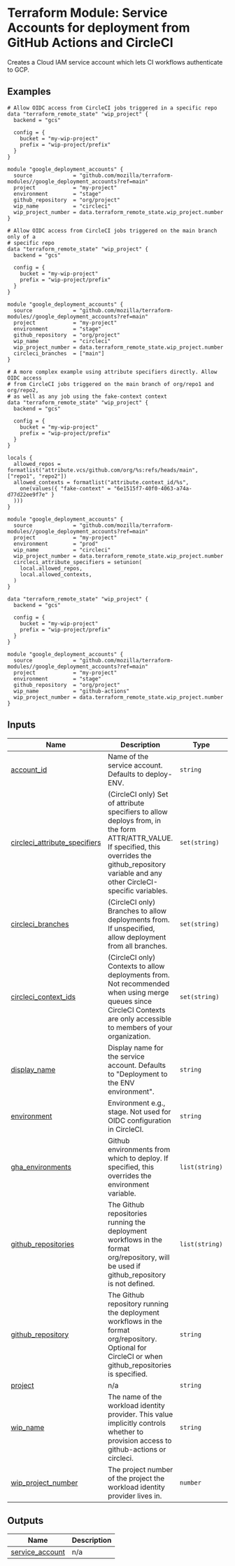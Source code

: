 <!-- BEGIN_TF_DOCS -->
# Terraform Module: Service Accounts for deployment from GitHub Actions and CircleCI
Creates a Cloud IAM service account which lets CI workflows authenticate to GCP.

## Examples

```hcl
# Allow OIDC access from CircleCI jobs triggered in a specific repo
data "terraform_remote_state" "wip_project" {
  backend = "gcs"

  config = {
    bucket = "my-wip-project"
    prefix = "wip-project/prefix"
  }
}

module "google_deployment_accounts" {
  source             = "github.com/mozilla/terraform-modules//google_deployment_accounts?ref=main"
  project            = "my-project"
  environment        = "stage"
  github_repository  = "org/project"
  wip_name           = "circleci"
  wip_project_number = data.terraform_remote_state.wip_project.number
}
```

```hcl
# Allow OIDC access from CircleCI jobs triggered on the main branch only of a
# specific repo
data "terraform_remote_state" "wip_project" {
  backend = "gcs"

  config = {
    bucket = "my-wip-project"
    prefix = "wip-project/prefix"
  }
}

module "google_deployment_accounts" {
  source             = "github.com/mozilla/terraform-modules//google_deployment_accounts?ref=main"
  project            = "my-project"
  environment        = "stage"
  github_repository  = "org/project"
  wip_name           = "circleci"
  wip_project_number = data.terraform_remote_state.wip_project.number
  circleci_branches  = ["main"]
}
```

```hcl
# A more complex example using attribute specifiers directly. Allow OIDC access
# from CircleCI jobs triggered on the main branch of org/repo1 and org/repo2,
# as well as any job using the fake-context context
data "terraform_remote_state" "wip_project" {
  backend = "gcs"

  config = {
    bucket = "my-wip-project"
    prefix = "wip-project/prefix"
  }
}

locals {
  allowed_repos = formatlist("attribute.vcs/github.com/org/%s:refs/heads/main", ["repo1", "repo2"])
  allowed_contexts = formatlist("attribute.context_id/%s",
    one(values({ "fake-context" = "6e1515f7-40f0-4063-a74a-d77d22ee9f7e" }
  )))
}

module "google_deployment_accounts" {
  source             = "github.com/mozilla/terraform-modules//google_deployment_accounts?ref=main"
  project            = "my-project"
  environment        = "prod"
  wip_name           = "circleci"
  wip_project_number = data.terraform_remote_state.wip_project.number
  circleci_attribute_specifiers = setunion(
    local.allowed_repos,
    local.allowed_contexts,
  )
}
```

```hcl
data "terraform_remote_state" "wip_project" {
  backend = "gcs"

  config = {
    bucket = "my-wip-project"
    prefix = "wip-project/prefix"
  }
}

module "google_deployment_accounts" {
  source             = "github.com/mozilla/terraform-modules//google_deployment_accounts?ref=main"
  project            = "my-project"
  environment        = "stage"
  github_repository  = "org/project"
  wip_name           = "github-actions"
  wip_project_number = data.terraform_remote_state.wip_project.number
}
```

## Inputs

| Name | Description | Type | Default | Required |
|------|-------------|------|---------|:--------:|
| <a name="input_account_id"></a> [account\_id](#input\_account\_id) | Name of the service account. Defaults to deploy-ENV. | `string` | `null` | no |
| <a name="input_circleci_attribute_specifiers"></a> [circleci\_attribute\_specifiers](#input\_circleci\_attribute\_specifiers) | (CircleCI only) Set of attribute specifiers to allow deploys from, in the form ATTR/ATTR\_VALUE. If specified, this overrides the github\_repository variable and any other CircleCI-specific variables. | `set(string)` | `[]` | no |
| <a name="input_circleci_branches"></a> [circleci\_branches](#input\_circleci\_branches) | (CircleCI only) Branches to allow deployments from. If unspecified, allow deployment from all branches. | `set(string)` | `[]` | no |
| <a name="input_circleci_context_ids"></a> [circleci\_context\_ids](#input\_circleci\_context\_ids) | (CircleCI only) Contexts to allow deployments from. Not recommended when using merge queues since CircleCI Contexts are only accessible to members of your organization. | `set(string)` | `[]` | no |
| <a name="input_display_name"></a> [display\_name](#input\_display\_name) | Display name for the service account. Defaults to "Deployment to the ENV environment". | `string` | `null` | no |
| <a name="input_environment"></a> [environment](#input\_environment) | Environment e.g., stage. Not used for OIDC configuration in CircleCI. | `string` | n/a | yes |
| <a name="input_gha_environments"></a> [gha\_environments](#input\_gha\_environments) | Github environments from which to deploy. If specified, this overrides the environment variable. | `list(string)` | `[]` | no |
| <a name="input_github_repositories"></a> [github\_repositories](#input\_github\_repositories) | The Github repositories running the deployment workflows in the format org/repository, will be used if github\_repository is not defined. | `list(string)` | `[]` | no |
| <a name="input_github_repository"></a> [github\_repository](#input\_github\_repository) | The Github repository running the deployment workflows in the format org/repository. Optional for CircleCI or when github\_repositories is specified. | `string` | `null` | no |
| <a name="input_project"></a> [project](#input\_project) | n/a | `string` | `null` | no |
| <a name="input_wip_name"></a> [wip\_name](#input\_wip\_name) | The name of the workload identity provider. This value implicitly controls whether to provision access to github-actions or circleci. | `string` | `"github-actions"` | no |
| <a name="input_wip_project_number"></a> [wip\_project\_number](#input\_wip\_project\_number) | The project number of the project the workload identity provider lives in. | `number` | n/a | yes |

## Outputs

| Name | Description |
|------|-------------|
| <a name="output_service_account"></a> [service\_account](#output\_service\_account) | n/a |
<!-- END_TF_DOCS -->
